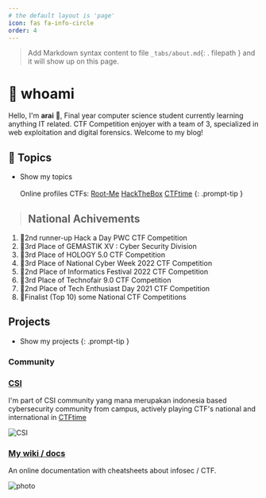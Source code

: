 ```yaml
---
# the default layout is 'page'
icon: fas fa-info-circle
order: 4
---
```


> Add Markdown syntax content to file `_tabs/about.md`{: . 
filepath } and it will show up on this page.
# 📜 whoami
Hello, I'm **arai** 🥖, Final year computer science student currently learning anything IT related. CTF Competition enjoyer with a team of 3, specialized in web exploitation and digital forensics. Welcome to my blog!
## 🔖 Topics
- Show my topics
<br><br>Online profiles CTFs: [Root-Me](https://www.root-me.org/arai-689560) [HackTheBox](https://app.hackthebox.com/profile/747151) [CTFtime](https://ctftime.org/user/125849)
{: .prompt-tip }


> ## National Achivements
1. 🥉2nd runner-up Hack a Day PWC CTF Competition
2. 🥉3rd Place of GEMASTIK XV : Cyber Security Division
3. 🥉3rd Place of HOLOGY 5.0 CTF Competition
4. 🥉3rd Place of National Cyber Week 2022 CTF Competition
5. 🥈2nd Place of Informatics Festival 2022 CTF Competition
6. 🥉3rd Place of Technofair 9.0 CTF Competition
7. 🥈2nd Place of Tech Enthusiast Day 2021 CTF Competition
8. 🚫Finalist (Top 10) some National CTF Competitions
## Projects
- Show my projects
{: .prompt-tip }


### Community
### [CSI](https://cybersecurityipb.github.io/)

I'm part of CSI community yang mana merupakan indonesia based cybersecurity community from campus, actively playing CTF's national and international in [CTFtime](https://ctftime.org/team/11930)

![CSI](https://avatars.githubusercontent.com/u/118613026?s=200&v=4)

### [My wiki / docs](https://docs.araisantai)

An online documentation with cheatsheets about infosec / CTF.

![photo](link)